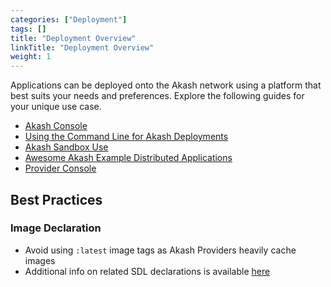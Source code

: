 ```yaml
---
categories: ["Deployment"]
tags: []
title: "Deployment Overview"
linkTitle: "Deployment Overview"
weight: 1
---
```


Applications can be deployed onto the Akash network using a platform that best suits your needs and preferences. Explore the following guides for your unique use case.

- [Akash Console](/docs/deployments/akash-console/)
- [Using the Command Line for Akash Deployments ](/docs/deployments/akash-cli/installation/)
- [Akash Sandbox Use](/docs/deployments/sandbox/introduction/)
- [Awesome Akash Example Distributed Applications](/docs/deployments/apps-on-akash/)
- [Provider Console](/docs/providers/build-a-cloud-provider/provider-console/what-is/)

## Best Practices

### Image Declaration

- Avoid using `:latest` image tags as Akash Providers heavily cache images
- Additional info on related SDL declarations is available [here](/docs/getting-started/stack-definition-language/)
